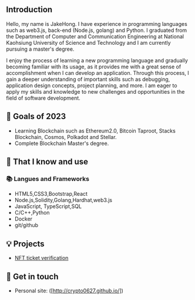 ## Introduction

Hello, my name is JakeHong. I have experience in programming languages such as web3.js, back-end (Node.js, golang) and Python. I graduated from the Department of Computer and Communication Engineering at National Kaohsiung University of Science and Technology and I am currently pursuing a master's degree.

I enjoy the process of learning a new programming language and gradually becoming familiar with its usage, as it provides me with a great sense of accomplishment when I can develop an application. Through this process, I gain a deeper understanding of important skills such as debugging, application design concepts, project planning, and more. I am eager to apply my skills and knowledge to new challenges and opportunities in the field of software development.

## 🔭 Goals of 2023
- Learning Blockchain such as Ethereum2.0, Bitcoin Taproot, Stacks Blockchain, Cosmos, Polkadot and Stellar.
- Complete Blockchain Master's degree.

## 🧠 That I know and use
### 📚 Langues and Frameworks
- HTML5,CSS3,Bootstrap,React
- Node.js,Solidity,Golang,Hardhat,web3.js
- JavaScript, TypeScript,SQL
- C/C++,Python
- Docker
- git/github
## 💡 Projects
- [NFT ticket verification]([https://crypto0627.github.io/nft-boneboss/](https://dev.d3o8tmv3x7j8le.amplifyapp.com/))

## 🔗 Get in touch
- Personal site: ([http://crypto0627.github.io/])
